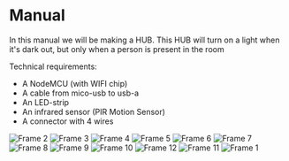 <h1>Manual</h1>
<p>In this manual we will be making a HUB. This HUB will turn on a light when it's dark out, but only when a person is present in the room</p>
<p>Technical requirements:</p>
<ul>
  <li>A NodeMCU (with WIFI chip)</li>
  <li>A cable from mico-usb to usb-a</li>
  <li>An LED-strip</li>
  <li>An infrared sensor (PIR Motion Sensor)</li>
  <li>A connector with 4 wires</li>

</ul>


![Frame 2](https://github.com/user-attachments/assets/408ccd70-5f77-4748-8d7d-8ece24d88e43)
![Frame 3](https://github.com/user-attachments/assets/f3fa753f-b91f-4c49-9019-99dfb1ce74ec)
![Frame 4](https://github.com/user-attachments/assets/3790abe6-427e-4b20-9c27-90a1d8390d22)
![Frame 5](https://github.com/user-attachments/assets/dd14f4eb-3377-4ac5-afc1-7e3d7f24549c)
![Frame 6](https://github.com/user-attachments/assets/bac98bfe-e76a-4a9f-b482-b8930d5b0580)
![Frame 7](https://github.com/user-attachments/assets/6246f485-50bd-46be-9f77-f4d32b3ec249)
![Frame 8](https://github.com/user-attachments/assets/607cfe88-dfb2-44b5-a939-ea79d34dd926)
![Frame 9](https://github.com/user-attachments/assets/edf984c5-46fe-4bf3-bc79-a92e4f9582e1)
![Frame 10](https://github.com/user-attachments/assets/194f90ed-9d8c-4206-83ed-72aa3ac256d4)
![Frame 12](https://github.com/user-attachments/assets/a0f30b3c-8c8d-4809-a284-6abe34539d0b)
![Frame 11](https://github.com/user-attachments/assets/aace5bcc-1b9c-48f5-9a18-2cabdcebb81c)
![Frame 1](https://github.com/user-attachments/assets/ca937173-8e01-4891-af04-8f267f77c3d3)
